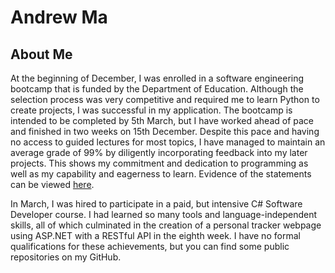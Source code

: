 # Andrew Ma

## About Me

At the beginning of December, I was enrolled in a software engineering bootcamp that is funded by the Department of Education. Although the selection process was very competitive and required me to learn Python to create projects, I was successful in my application. The bootcamp is intended to be completed by 5th March, but I have worked ahead of pace and finished in two weeks on 15th December. Despite this pace and having no access to guided lectures for most topics, I have managed to maintain an average grade of 99% by diligently incorporating feedback into my later projects. This shows my commitment and dedication to programming as well as my capability and eagerness to learn. Evidence of the statements can be viewed [here](https://www.hyperiondev.com/portfolio/119179/).

In March, I was hired to participate in a paid, but intensive C# Software Developer course. I had learned so many tools and language-independent skills, all of which culminated in the creation of a personal tracker webpage using ASP.NET with a RESTful API in the eighth week. I have no formal qualifications for these achievements, but you can find some public repositories on my GitHub.
